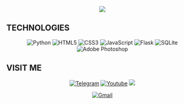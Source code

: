 <p align="center">
  <img src="https://readme-typing-svg.herokuapp.com?font=Ubuntu-MonoB&color=7909F7&size=31&center=true&lines=👋+Hello,+i'am+grildroid+"/>
</p>

## TECHNOLOGIES
<p align="center">
  <img alt="Python" src="https://img.shields.io/badge/python-%2314354C.svg?&style=for-the-badge&logo=python&logoColor=white"/>
  <img alt="HTML5" src="https://img.shields.io/badge/html5-%23E34F26.svg?&style=for-the-badge&logo=html5&logoColor=white"/>
  <img alt="CSS3" src="https://img.shields.io/badge/css3-%231572B6.svg?&style=for-the-badge&logo=css3&logoColor=white"/>
  <img alt="JavaScript" src="https://img.shields.io/badge/javascript-%23323330.svg?&style=for-the-badge&logo=javascript&logoColor=white"/>
  
  <img alt="Flask" src="https://img.shields.io/badge/flask-%23000.svg?&style=for-the-badge&logo=flask&logoColor=white"/>
  <img alt="SQLite" src ="https://img.shields.io/badge/sqlite-%2307405e.svg?&style=for-the-badge&logo=sqlite&logoColor=white"/>
  <img alt="Adobe Photoshop" src="https://img.shields.io/badge/Adobe%20Photoshop-31A8FF?style=for-the-badge&logo=Adobe%20Photoshop&logoColor=white"/>
</p>


## VISIT ME
<p align="center">
  <a href="https://t.me/grildroidcave"><img alt="Telegram" src="https://img.shields.io/badge/Telegram-2CA5E0?style=for-the-badge&logo=telegram&logoColor=white" /></a>
  <a href="https://www.youtube.com/channel/UC9bgH976cQoRUb9IX3d-aGQ"><img alt="Youtube" src="https://img.shields.io/badge/YouTube-%23FF0000.svg?&style=for-the-badge&logo=YouTube&logoColor=white"/></a>
  <a href="https://discord.gg/6ZGDgFjDVm" title="Join grildroid's Discord!"><img src="https://img.shields.io/badge/Discord-7289DA?style=for-the-badge&logo=discord&logoColor=white"/></a>
  <!--
  <a href="https://soundcloud.com/grildroid"><img alt="SoundCloud" src="https://img.shields.io/badge/SoundCloud-FF3300?style=for-the-badge&logo=soundcloud&logoColor=white"/></a>
  <a href="https://vk.com/grildroid"><img alt="VK" src="https://img.shields.io/badge/VK-blue?style=for-the-badge&logo=VK&logoColor=white"/></a>
  -->
</p>

<p align="center"><a href="mailto:grildroid@gmail.com"><img alt="Gmail" src="https://img.shields.io/badge/Gmail-D14836?style=for-the-badge&logo=gmail&logoColor=white" /></a></p>
